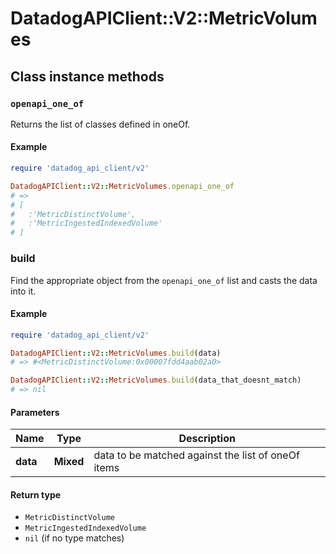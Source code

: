 # DatadogAPIClient::V2::MetricVolumes

## Class instance methods

### `openapi_one_of`

Returns the list of classes defined in oneOf.

#### Example

```ruby
require 'datadog_api_client/v2'

DatadogAPIClient::V2::MetricVolumes.openapi_one_of
# =>
# [
#   :'MetricDistinctVolume',
#   :'MetricIngestedIndexedVolume'
# ]
```

### build

Find the appropriate object from the `openapi_one_of` list and casts the data into it.

#### Example

```ruby
require 'datadog_api_client/v2'

DatadogAPIClient::V2::MetricVolumes.build(data)
# => #<MetricDistinctVolume:0x00007fdd4aab02a0>

DatadogAPIClient::V2::MetricVolumes.build(data_that_doesnt_match)
# => nil
```

#### Parameters

| Name     | Type      | Description                                        |
| -------- | --------- | -------------------------------------------------- |
| **data** | **Mixed** | data to be matched against the list of oneOf items |

#### Return type

- `MetricDistinctVolume`
- `MetricIngestedIndexedVolume`
- `nil` (if no type matches)

